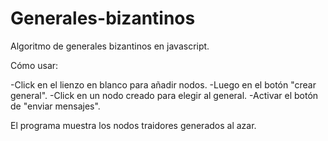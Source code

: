 # Generales-bizantinos
Algoritmo de generales bizantinos en javascript.

Cómo usar:

-Click en el lienzo en blanco para añadir nodos.
-Luego en el botón "crear general".
-Click en un nodo creado para elegir al general.
-Activar el botón de "enviar mensajes".

El programa muestra los nodos traidores generados al azar.

